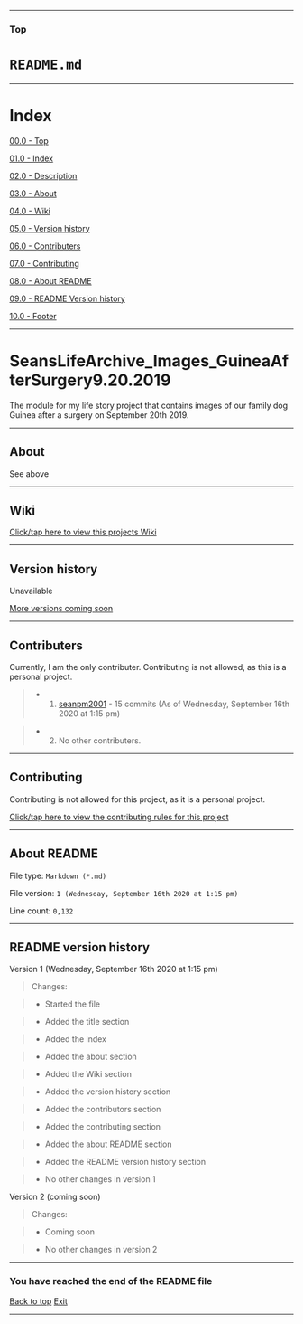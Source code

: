 
***

### Top

# `README.md`

***

# Index

[00.0 - Top](#Top)

[01.0 - Index](#Index)

[02.0 - Description](#SeansLifeArchive_Images_GuineaAfterSurgery9.20.2019)

[03.0 - About](#About)

[04.0 - Wiki](#Wiki)

[05.0 - Version history](#Version-history)

[06.0 - Contributers](#Contributers)

[07.0 - Contributing](#Contributing)

[08.0 - About README](#About-README)

[09.0 - README Version history](#README-version-history)

[10.0 - Footer](#You-have-reached-the-end-of-the-README-file)

***

# SeansLifeArchive_Images_GuineaAfterSurgery9.20.2019
 The module for my life story project that contains images of our family dog Guinea after a surgery on September 20th 2019.

***

## About

See above

***

## Wiki

[Click/tap here to view this projects Wiki](https://github.com/seanpm2001/SeansLifeArchive_Images_GuineaAfterSurgery9.20.2019/wiki)

***

## Version history

Unavailable

[More versions coming soon](https://www.example.com)

***

## Contributers

Currently, I am the only contributer. Contributing is not allowed, as this is a personal project.

> * 1. [seanpm2001](https://github.com/seanpm2001/) - 15 commits (As of Wednesday, September 16th 2020 at 1:15 pm)

> * 2. No other contributers.

***

## Contributing

Contributing is not allowed for this project, as it is a personal project.

[Click/tap here to view the contributing rules for this project](https://github.com/seanpm2001/SeansLifeArchive_Images_GuineaAfterSurgery9.20.2019/blob/master/CONTRIBUTING.md)

***

## About README

File type: `Markdown (*.md)`

File version: `1 (Wednesday, September 16th 2020 at 1:15 pm)`

Line count: `0,132`

***

## README version history

Version 1 (Wednesday, September 16th 2020 at 1:15 pm)

> Changes:

> * Started the file

> * Added the title section

> * Added the index

> * Added the about section

> * Added the Wiki section

> * Added the version history section

> * Added the contributors section

> * Added the contributing section

> * Added the about README section

> * Added the README version history section

> * No other changes in version 1

Version 2 (coming soon)

> Changes:

> * Coming soon

> * No other changes in version 2

***

### You have reached the end of the README file

[Back to top](#Top) [Exit](https://github.com)

***
